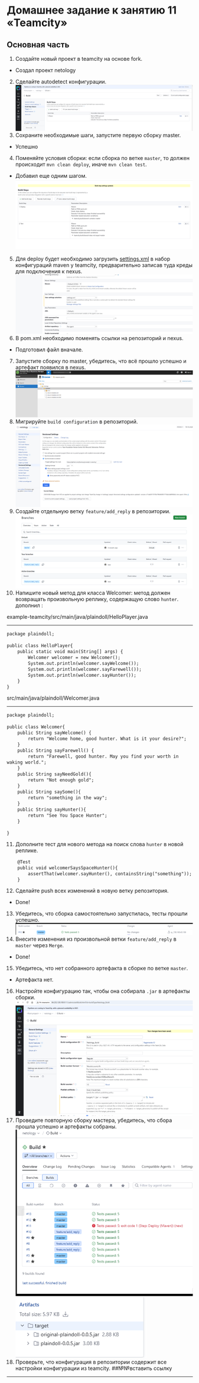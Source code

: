 # Домашнее задание к занятию 11 «Teamcity»

## Основная часть

1. Создайте новый проект в teamcity на основе fork.  
 - Создал проект netology  
2. Сделайте autodetect конфигурации.  
![maven](./images/2.png)  
3. Сохраните необходимые шаги, запустите первую сборку master.  
- Успешно  
4. Поменяйте условия сборки: если сборка по ветке `master`, то должен происходит `mvn clean deploy`, иначе `mvn clean test`.  
- Добавил еще одним шагом. 
![step2](./images/4.png)  
5. Для deploy будет необходимо загрузить [settings.xml](./teamcity/settings.xml) в набор конфигураций maven у teamcity, предварительно записав туда креды для подключения к nexus.    
![settings](./images/5.png)   
6. В pom.xml необходимо поменять ссылки на репозиторий и nexus.  
- Подготовил файл вначале.   
7. Запустите сборку по master, убедитесь, что всё прошло успешно и артефакт появился в nexus.  
![artefact](./images/7.png)   
8. Мигрируйте `build configuration` в репозиторий. 
![sync](./images/8.png)  
9. Создайте отдельную ветку `feature/add_reply` в репозитории.  
![branch](./images/9.png)  
10. Напишите новый метод для класса Welcomer: метод должен возвращать произвольную реплику, содержащую слово `hunter`.  
дополнил :

example-teamcity/src/main/java/plaindoll/HelloPlayer.java 

---  
```
package plaindoll;

public class HelloPlayer{
	public static void main(String[] args) {
		Welcomer welcomer = new Welcomer();
		System.out.println(welcomer.sayWelcome());
		System.out.println(welcomer.sayFarewell());
		System.out.println(welcomer.sayHunter());
	}
}
```

src/main/java/plaindoll/Welcomer.java  

--- 
```
package plaindoll;

public class Welcomer{
	public String sayWelcome() {
		return "Welcome home, good hunter. What is it your desire?";
	}
	public String sayFarewell() {
		return "Farewell, good hunter. May you find your worth in waking world.";
	}
	public String sayNeedGold(){
		return "Not enough gold";
	}
	public String saySome(){
		return "something in the way";
	}
	public String sayHunter(){
		return "See You Space Hunter";
	}

}
```

11. Дополните тест для нового метода на поиск слова `hunter` в новой реплике.  

```
	@Test
	public void welcomerSaysSpaceHunter(){
		assertThat(welcomer.sayHunter(), containsString("something"));
	}

```

12. Сделайте push всех изменений в новую ветку репозитория.  
- Done!  
13. Убедитесь, что сборка самостоятельно запустилась, тесты прошли успешно.  
![test2](./images/13.png) 
14. Внесите изменения из произвольной ветки `feature/add_reply` в `master` через `Merge`.  
- Done!  
15. Убедитесь, что нет собранного артефакта в сборке по ветке `master`.  
- Артефакта нет.  
16. Настройте конфигурацию так, чтобы она собирала `.jar` в артефакты сборки.  
![jar](./images/16.png) 
17. Проведите повторную сборку мастера, убедитесь, что сбора прошла успешно и артефакты собраны.
![total](./images/17.1.png)
![artef](./images/17.2.png) 
18. Проверьте, что конфигурация в репозитории содержит все настройки конфигурации из teamcity.
##№№вставить ссылку


---
